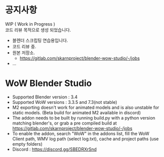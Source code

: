 # 공지사항

WIP ( Work in Progress )  
코드 리뷰 목적으로 생성 되었습니다.  

- 블렌더 스크립팅 연습용입니다.  
- 코드 리뷰 중.  
- 원본 저장소.  
  - https://gitlab.com/skarnproject/blender-wow-studio/-/jobs  
- ...


# WoW Blender Studio

- Supported Blender version : 3.4
- Supported WoW versions : 3.3.5 and 7.3(not stable)
- M2 exporting doesn't work for animated models and is also unstable for static models. (Beta build for animated M2 available in discord)
- The addon needs to be built by running build.py with a python version matching blender's, or grab a pre compiled build at https://gitlab.com/skarnproject/blender-wow-studio/-/jobs
- To enable the addon, search "WoW" in the addons list, fill the WoW Client path, WMV log path (select log.txt), cache and project paths (use empty folders)
- Discord : https://discord.gg/SBEDRXrSnd

